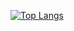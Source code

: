 [![Top Langs](https://github-readme-stats-git-masterrstaa-rickstaa.vercel.app/api/top-langs/?username=rh3nium&layout=compact&theme=dark&bg_color=000000&border_color=444444&hide_border=true)](https://github.com/rh3nium)
